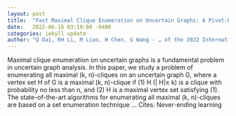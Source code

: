 ```yaml
---
layout: post
title:  "Fast Maximal Clique Enumeration on Uncertain Graphs: A Pivot-based Approach"
date:   2022-06-18 03:19:09 -0400
categories: jekyll update
author: "Q Dai, RH Li, M Liao, H Chen, G Wang - … of the 2022 International Conference on …, 2022"
---
```

Maximal clique enumeration on uncertain graphs is a fundamental problem in uncertain graph analysis. In this paper, we study a problem of enumerating all maximal (k, n)-cliques on an uncertain graph G, where a vertex set H of G is a maximal (k, n)-clique if (1) H (| H|≥ k) is a clique with probability no less than n, and (2) H is a maximal vertex set satisfying (1). The state-of-the-art algorithms for enumerating all maximal (k, n)-cliques are based on a set enumeration technique …
Cites: ‪Never-ending learning‬  